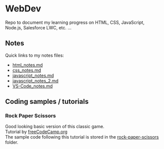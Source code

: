 # WebDev
Repo to document my learning progress on HTML, CSS, JavaScript, Node.js, Salesforce LWC, etc. … <br>

## Notes
Quick links to my notes files: <br>
* [html_notes.md](https://github.com/HeikoKramer/webDev/blob/main/html_notes.md)
* [css_notes.md](https://github.com/HeikoKramer/webDev/blob/main/css_notes.md)
* [javascript_notes.md](https://github.com/HeikoKramer/JavaScript/blob/main/javascript_notes.md)
* [javascript_notes_2.md](https://github.com/HeikoKramer/JavaScript/blob/main/javascript_notes_2.md)
* [VS-Code_notes.md](https://github.com/HeikoKramer/webDev/blob/main/VS-Code_notes.md)

## Coding samples / tutorials
### Rock Paper Scissors
Good looking basic version of this classic game. <br>
Tutorial by [freeCodeCamp.org](https://youtu.be/jaVNP3nIAv0) <br>
The sample code following this tutorial is stored in the [rock-paper-scissors](https://github.com/HeikoKramer/webDev/tree/main/tutorials/rock-paper-scissors) folder. <br>
